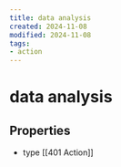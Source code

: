```yaml
---
title: data analysis
created: 2024-11-08
modified: 2024-11-08
tags:
- action
---
```

# data analysis

## Properties
- type [[401 Action]]

